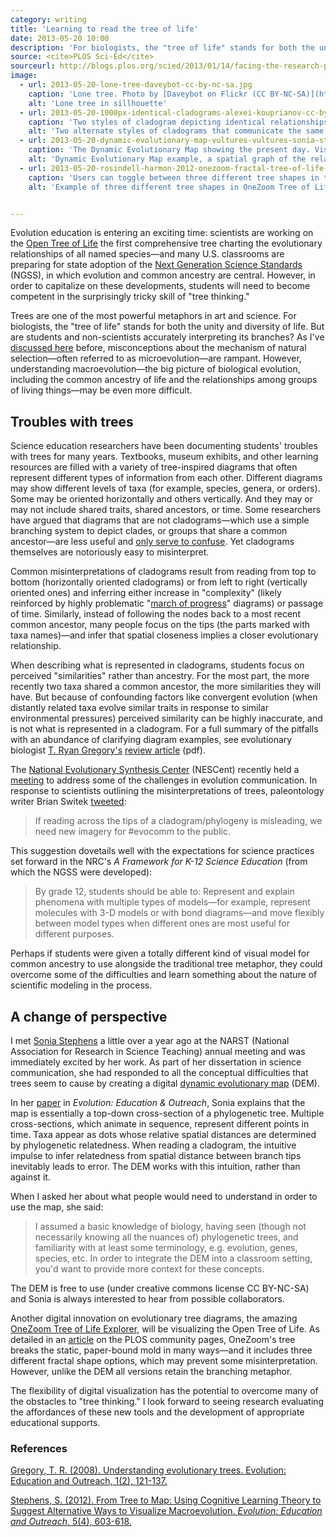 ```yaml
---
category: writing
title: 'Learning to read the tree of life'
date: 2013-05-20 10:00
description: 'For biologists, the "tree of life" stands for both the unity and diversity of life. But are students and non-scientists accurately interpreting its branches?'
source: <cite>PLOS Sci-Ed</cite>
sourceurl: http://blogs.plos.org/scied/2013/01/14/facing-the-research-practice-divide-in-science-education/
image:
  - url: 2013-05-20-lone-tree-daveybot-cc-by-nc-sa.jpg
    caption: 'Lone tree. Photo by [Daveybot on Flickr (CC BY-NC-SA)](http://www.flickr.com/photos/davemorris/96442418/in/faves-jeancflanagan/).'
    alt: 'Lone tree in sillhouette'
  - url: 2013-05-20-1000px-identical-cladograms-alexei-kouprianov-cc-by-sa.png
    caption: 'Two styles of cladogram depicting identical relationships. Branches can rotate around nodes without altering the meaning of the diagram. Image by Alexei Kouprianov (CC BY-SA).'
    alt: 'Two alternate styles of cladograms that communicate the same thing'
  - url: 2013-05-20-dynamic-evolutionary-map-vultures-vultures-sonia-stephens-cc-by-nc-sa.jpg
    caption: 'The Dynamic Evolutionary Map showing the present day. Visualization by Sonia Stephens (CC BY-NC-SA).'
    alt: 'Dynamic Evolutionary Map example, a spatial graph of the relatedness of hawk, eagle and vulture species'
  - url: 2013-05-20-rosindell-harmon-2012-onezoom-fractal-tree-of-life-3-fractal-forms.jpg
    caption: 'Users can toggle between three different tree shapes in the OneZoom Tree of Life Explorer. (Rosindell & Harmon 2012).'
    alt: 'Example of three different tree shapes in OneZoom Tree of Life Explorer'


---
```


Evolution education is entering an exciting time: scientists are working on the [Open Tree of Life](http://blog.opentreeoflife.org/project-summary/ "The Open Tree of Life - Project Summary")  the first comprehensive tree charting the evolutionary relationships of all named species—and many U.S. classrooms are preparing for state adoption of the [Next Generation Science Standards](http://www.nextgenscience.org/next-generation-science-standards "Next Generation Science Standards") (NGSS), in which evolution and common ancestry are central. However, in order to capitalize on these developments, students will need to become competent in the surprisingly tricky skill of "tree thinking."

<!-- {/% figure_img 0 caption %} -->

Trees are one of the most powerful metaphors in art and science. For biologists, the "tree of life" stands for both the unity and diversity of life. But are students and non-scientists accurately interpreting its branches? As I've [discussed here](http://blogs.plos.org/scied/2013/03/18/communicating-about-evolution-the-danger-of-shortcuts/ "Communicating about evolution: the danger of shortcuts") before, misconceptions about the mechanism of natural selection—often referred to as microevolution—are rampant. However, understanding macroevolution—the big picture of biological evolution, including the common ancestry of life and the relationships among groups of living things—may be even more difficult.

## Troubles with trees ##

Science education researchers have been documenting students' troubles with trees for many years. Textbooks, museum exhibits, and other learning resources are filled with a variety of tree-inspired diagrams that often represent different types of information from each other. Different diagrams may show different levels of taxa (for example, species, genera, or orders). Some may be oriented horizontally and others vertically. And they may or may not include shared traits, shared ancestors, or time. Some researchers have argued that diagrams that are not cladograms—which use a simple branching system to depict clades, or groups that share a common ancestor—are less useful and [only serve to confuse](http://evolution.berkeley.edu/UToL/catley_novick08.pdf "Catley & Novick - Seeing the Wood for the Trees"). Yet cladograms themselves are notoriously easy to misinterpret.

<!-- {/% figure_img left 1 caption %} -->

Common misinterpretations of cladograms result from reading from top to bottom (horizontally oriented cladograms) or from left to right (vertically oriented ones) and inferring either increase in "complexity" (likely reinforced by highly problematic "[march of progress](http://upload.wikimedia.org/wikipedia/commons/thumb/c/c2/Human_evolution_scheme.svg/500px-Human_evolution_scheme.svg.png "Human evolution - march of progress")" diagrams) or passage of time. Similarly, instead of following the nodes back to a most recent common ancestor, many people focus on the tips (the parts marked with taxa names)—and infer that spatial closeness implies a closer evolutionary relationship.

When describing what is represented in cladograms, students focus on perceived "similarities" rather than ancestry. For the most part, the more recently two taxa shared a common ancestor, the more similarities they will have. But because of confounding factors like convergent evolution (when distantly related taxa evolve similar traits in response to similar environmental pressures) perceived similarity can be highly inaccurate, and is not what is represented in a cladogram. For a full summary of the pitfalls with an abundance of clarifying diagram examples, see evolutionary biologist [T. Ryan Gregory's](http://www.gregorylab.org/ "Lab page - T. Ryan Gregory") [review article](http://www.cbs.dtu.dk/courses/27615.mol/pdf/understanding_evo_trees.pdf "Understanding Evolutionary Trees (EE&O)") (pdf).

The [National Evolutionary Synthesis Center](http://www.nescent.org/ "NESCent") (NESCent) recently held a [meeting](http://www.nescent.org/cal/calendar_detail.php?id=935 "#Evocomm meeting") to address some of the challenges in evolution communication. In response to scientists outlining the misinterpretations of trees, paleontology writer Brian Switek [tweeted](http://storify.com/Laelaps/reporting-across-the-culture-wars-engaging-media-o "Storify - #evocomm"):

> If reading across the tips of a cladogram/phylogeny is misleading, we need new imagery for #evocomm to the public.

This suggestion dovetails well with the expectations for science practices set forward in the NRC's *A Framework for K-12 Science Education* (from which the NGSS were developed):

> By grade 12, students should be able to: Represent and explain phenomena with multiple types of models—for example, represent molecules with 3-D models or with bond diagrams—and move flexibly between model types when different ones are most useful for different purposes.

Perhaps if students were given a totally different kind of visual model for common ancestry to use alongside the traditional tree metaphor, they could overcome some of the difficulties and learn something about the nature of scientific modeling in the process.


## A change of perspective  ##

I met [Sonia Stephens](http://terpsinoe.wordpress.com/my-cv/ "Sonia Stephens - CV") a little over a year ago at the  NARST (National Association for Research in Science Teaching) annual meeting and was immediately excited by her work. As part of her dissertation in science communication, she had responded to all the conceptual difficulties that trees seem to cause by creating a digital [dynamic evolutionary map](http://www.terpsinoe.com/dem/homeframe.html "Bird Evolution: A Dynamic Evolutionary Map") (DEM).

In her [paper](http://link.springer.com/article/10.1007/s12052-012-0457-3/fulltext.html "From Tree to Map: Using Cognitive Learning Theory to Suggest Alternative Ways to Visualize Macroevolution") in *Evolution: Education & Outreach*, Sonia explains that the map is essentially a top-down cross-section of a phylogenetic tree. Multiple cross-sections, which animate in sequence, represent different points in time. Taxa appear as dots whose relative spatial distances are determined by phylogenetic relatedness. When reading a cladogram, the intuitive impulse to infer relatedness from spatial distance between branch tips inevitably leads to error. The DEM works with this intuition, rather than against it.

<!-- {/% figure_img 2 caption %} -->

When I asked her about what people would need to understand in order to use the map, she said:

> I assumed a basic knowledge of biology, having seen (though not necessarily knowing all the nuances of) phylogenetic trees, and familiarity with at least some terminology, e.g. evolution, genes, species, etc. In order to integrate the DEM into a classroom setting, you'd want to provide more context for these concepts.

The DEM is free to use (under creative commons license CC BY-NC-SA) and Sonia is always interested to hear from possible collaborators.

Another digital innovation on evolutionary tree diagrams, the amazing [OneZoom Tree of Life Explorer](http://www.onezoom.org/ "OneZoom Tree of Life Explorer"), will be visualizing the Open Tree of Life. As detailed in an [article](http://www.plosbiology.org/article/info%3Adoi%2F10.1371%2Fjournal.pbio.1001406 "OneZoom: A Fractal Explorer for the Tree of Life") on the PLOS community pages, OneZoom's tree breaks the static, paper-bound mold in many ways—and it includes three different fractal shape options, which may prevent some misinterpretation. However, unlike the DEM all versions retain the branching metaphor.

<!-- {/% figure_img 3 caption %} -->

The flexibility of digital visualization has the potential to overcome many of the obstacles to "tree thinking." I look forward to seeing research evaluating the affordances of these new tools and the development of appropriate educational supports.

### References ###

[Gregory, T. R. (2008). Understanding evolutionary trees. Evolution: Education and Outreach, 1(2), 121-137.](http://www.cbs.dtu.dk/courses/27615.mol/pdf/understanding_evo_trees.pdf)

[Stephens, S. (2012). From Tree to Map: Using Cognitive Learning Theory to Suggest Alternative Ways to Visualize Macroevolution. *Evolution: Education and Outreach*, 5(4), 603-618.](http://link.springer.com/article/10.1007/s12052-012-0457-3)
